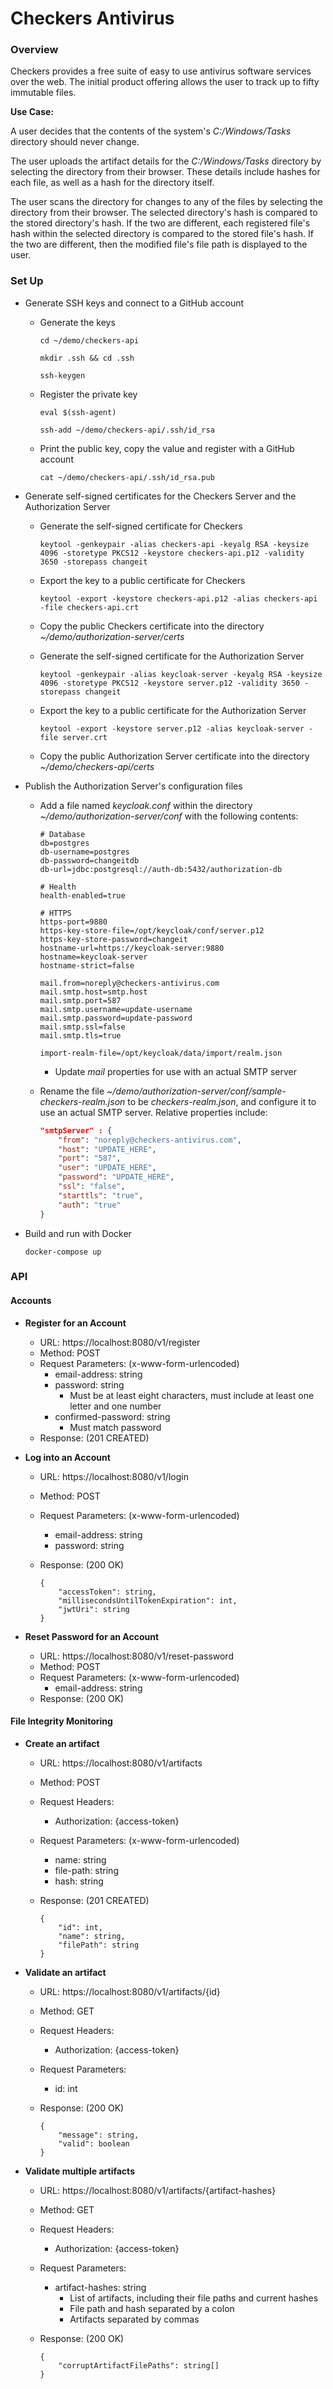 # Checkers Antivirus

### Overview

Checkers provides a free suite of easy to use antivirus software services over the web. The initial product offering allows the user to track up to fifty immutable files.

**Use Case:**

A user decides that the contents of the system's *C:/Windows/Tasks* directory should never change.

The user uploads the artifact details for the *C:/Windows/Tasks* directory by selecting the directory from their browser. These details include hashes for each file, as well as a hash for the directory itself.

The user scans the directory for changes to any of the files by selecting the directory from their browser. The selected directory's hash is compared to the stored directory's hash. If the two are different, each registered file's hash within the selected directory is compared to the stored file's hash. If the two are different, then the modified file's file path is displayed to the user.



### Set Up

- Generate SSH keys and connect to a GitHub account

  - Generate the keys

    ```
    cd ~/demo/checkers-api
    
    mkdir .ssh && cd .ssh
    
    ssh-keygen
    ```

  - Register the private key

    ```
    eval $(ssh-agent)
    
    ssh-add ~/demo/checkers-api/.ssh/id_rsa
    ```

  - Print the public key, copy the value and register with a GitHub account

    ```
    cat ~/demo/checkers-api/.ssh/id_rsa.pub
    ```

- Generate self-signed certificates for the Checkers Server and the Authorization Server

  - Generate the self-signed certificate for Checkers

    ```
    keytool -genkeypair -alias checkers-api -keyalg RSA -keysize 4096 -storetype PKCS12 -keystore checkers-api.p12 -validity 3650 -storepass changeit
    ```

  - Export the key to a public certificate for Checkers

    ```
    keytool -export -keystore checkers-api.p12 -alias checkers-api -file checkers-api.crt
    ```

  - Copy the public Checkers certificate into the directory *~/demo/authorization-server/certs*

  - Generate the self-signed certificate for the Authorization Server

    ```
    keytool -genkeypair -alias keycloak-server -keyalg RSA -keysize 4096 -storetype PKCS12 -keystore server.p12 -validity 3650 -storepass changeit
    ```

  - Export the key to a public certificate for the Authorization Server

    ```
    keytool -export -keystore server.p12 -alias keycloak-server -file server.crt
    ```

  - Copy the public Authorization Server certificate into the directory *~/demo/checkers-api/certs*

- Publish the Authorization Server's configuration files

  - Add a file named *keycloak.conf* within the directory *~/demo/authorization-server/conf* with the following contents:

    ```
    # Database
    db=postgres
    db-username=postgres
    db-password=changeitdb
    db-url=jdbc:postgresql://auth-db:5432/authorization-db
    
    # Health
    health-enabled=true
    
    # HTTPS
    https-port=9880
    https-key-store-file=/opt/keycloak/conf/server.p12
    https-key-store-password=changeit
    hostname-url=https://keycloak-server:9880
    hostname=keycloak-server
    hostname-strict=false
    
    mail.from=noreply@checkers-antivirus.com
    mail.smtp.host=smtp.host
    mail.smtp.port=587
    mail.smtp.username=update-username
    mail.smtp.password=update-password
    mail.smtp.ssl=false
    mail.smtp.tls=true
    
    import-realm-file=/opt/keycloak/data/import/realm.json
    ```

    - Update *mail* properties for use with an actual SMTP server

  - Rename the file *~/demo/authorization-server/conf/sample-checkers-realm.json* to be *checkers-realm.json*, and configure it to use an actual SMTP server. Relative properties include:

    ```json
    "smtpServer" : {
        "from": "noreply@checkers-antivirus.com",
        "host": "UPDATE_HERE",
        "port": "587",
        "user": "UPDATE_HERE",
        "password": "UPDATE_HERE",
        "ssl": "false",
        "starttls": "true",
        "auth": "true"
    }
    ```

- Build and run with Docker

  ```
  docker-compose up
  ```

  

### API

#### Accounts

- **Register for an Account**
  - URL: https://localhost:8080/v1/register
  - Method: POST
  - Request Parameters: (x-www-form-urlencoded)
    - email-address: string
    - password: string
      - Must be at least eight characters, must include at least one letter and one number
    - confirmed-password: string
      - Must match password
  - Response: (201 CREATED)



- **Log into an Account**

  - URL: https://localhost:8080/v1/login

  - Method: POST

  - Request Parameters: (x-www-form-urlencoded)

    - email-address: string
    - password: string

  - Response: (200 OK)

    ```
    {
    	"accessToken": string,
    	"millisecondsUntilTokenExpiration": int,
    	"jwtUri": string
    }
    ```



- **Reset Password for an Account**
  - URL: https://localhost:8080/v1/reset-password
  - Method: POST
  - Request Parameters: (x-www-form-urlencoded)
    - email-address: string
  - Response: (200 OK)



#### File Integrity Monitoring

- **Create an artifact**

  - URL: https://localhost:8080/v1/artifacts

  - Method: POST

  - Request Headers:

    - Authorization: {access-token}

  - Request Parameters: (x-www-form-urlencoded)

    - name: string
    - file-path: string
    - hash: string

  - Response: (201 CREATED)

    ```
    {
    	"id": int,
    	"name": string,
    	"filePath": string
    }
    ```



- **Validate an artifact**

  - URL: https://localhost:8080/v1/artifacts/{id}

  - Method: GET

  - Request Headers:

    - Authorization: {access-token}

  - Request Parameters:

    - id: int

  - Response: (200 OK)

    ```
    {
    	"message": string,
    	"valid": boolean
    }
    ```



- **Validate multiple artifacts**

  - URL: https://localhost:8080/v1/artifacts/{artifact-hashes}

  - Method: GET

  - Request Headers:

    - Authorization: {access-token}

  - Request Parameters:

    - artifact-hashes: string
      - List of artifacts, including their file paths and current hashes
      - File path and hash separated by a colon
      - Artifacts separated by commas

  - Response: (200 OK)

    ```
    {
    	"corruptArtifactFilePaths": string[]
    }
    ```